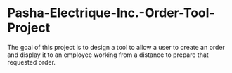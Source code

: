 # Pasha-Electrique-Inc.-Order-Tool-Project
The goal of this project is to design a tool to allow a user to create an order and display it to an employee working from a distance to prepare that requested order.
